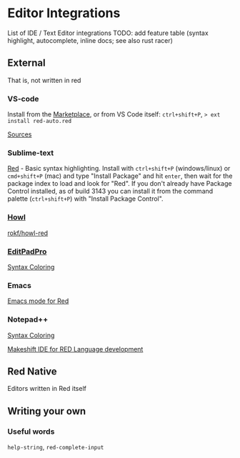 # Editor Integrations

List of IDE / Text Editor integrations
TODO: add feature table (syntax highlight, autocomplete, inline docs; see also rust racer)

## External
That is, not written in red

### VS-code
Install from the [Marketplace](https://marketplace.visualstudio.com/items?itemName=red-auto.red), or from VS Code itself: `ctrl+shift+P`, `> ext install red-auto.red`

[Sources](https://github.com/red/VScode-extension)

### Sublime-text
[Red](https://packagecontrol.io/packages/Red) - Basic syntax highlighting.
Install with `ctrl+shift+P` (windows/linux) or `cmd+shift+P` (mac) and type "Install Package" and hit `enter`, then wait for the package index to load and look for "Red". If you don't already have Package Control installed, as of build 3143 you can install it from the command palette (`ctrl+shift+P`) with "Install Package Control".

### [Howl](https://howl.io/)
[rokf/howl-red](https://github.com/rokf/howl-red)

### [EditPadPro](https://www.editpadpro.com/)
[Syntax Coloring](https://www.editpadpro.com/cgi-bin/cscsdl4.pl?id=282)

### Emacs
[Emacs mode for Red](https://github.com/unchartedworks/red-mode)

### Notepad++
[Syntax Coloring](https://github.com/Ungaretti/Notepad-config-file-for-Red-Language)

[Makeshift IDE for RED Language development](https://ungaretti.github.io/)

## Red Native

Editors written in Red itself

## Writing your own

### Useful words
`help-string`, `red-complete-input`